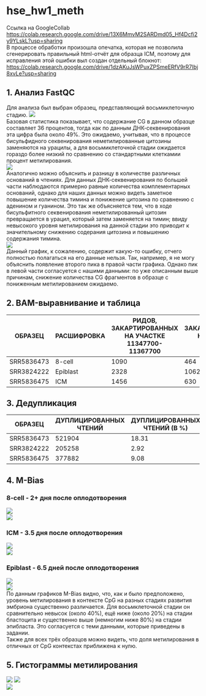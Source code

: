 # hse_hw1_meth  
Cсылка на GoogleCollab https://colab.research.google.com/drive/13X6MmvM2SARDmd05_Hf4Dcfi2y9YLskL?usp=sharing  
В процессе обработки произошла опечатка, которая не позволила сгенерировать правильный html-отчёт для образца ICM, поэтому для исправления этой ошибки выл создан отдельный блокнот: https://colab.research.google.com/drive/1dzAKuJsWPuxZPSmeERfV9rR7Ibj8xvLe?usp=sharing
## 1. Анализ FastQC  
Для анализа был выбран образец, представляющий восьмиклеточную стадию.
![](data/BaseStats.png)  
Базовая статистика показывает, что содержание CG в данном образце составляет 36 процентов, тогда как по данным ДНК-секвенирования эта цифра была около 49%. Это ожидаемо, учитывая, что в процессе бисульфидного секвенирования неметилированные цитозины заменяются на урацилы, а для восьмиклеточной стадии ожидается гораздо более низкий по сравнению со стандартными клеткамии процент метилирования.  
![](data/Bases.png)  
Аналогично можно объяснить и разницу в количестве различных оснований в чтениях. Для данных ДНК-секвенирования по большей части наблюдаются примерно равные количества комплементарных оснований, однако для наших данных можно видеть заметное повышение количества тимина и понижение цитозина по сравнению с аденином и гуанином. Это так же объясняется тем, что в ходе бисульфитного секвенирования неметилированный цитозин превращается в урацил, который затем заменяется на тимин; ввиду невысокого уровня метилирования на данной стадии это приводит к значительному снижению содерания цитозина и повышению содержания тимина.  
![](data/CGcontent.png)  
Данный график, к сожалению, содержит какую-то ошибку, отчего полностью полагаться на его данные нельзя. Так, например, я не могу объяснить появление второго пика в правой части графика. Однако пик в левой части согласуется с нашими данными: по уже описанным выше причинам, снижение количества CG фрагментов в образце с пониженным метилированием ожидаемо.   
  
## 2. BAM-выравнивание и таблица
ОБРАЗЕЦ | РАСШИФРОВКА | РИДОВ, ЗАКАРТИРОВАННЫХ НА УЧАСТКЕ 11347700-11367700 | РИДОВ, ЗАКАРТИРОВАННЫХ НА УЧАСТКЕ 40185800-40195800  
---- | ----- | ----- | -----  
SRR5836473 | 8-cell | 1090 | 464  
SRR3824222 | Epiblast | 2328 | 1062  
SRR5836475 | ICM | 1456 | 630  
## 3. Дедупликация  
ОБРАЗЕЦ | ДУПЛИЦИРОВАННЫХ ЧТЕНИЙ | ДУПЛИЦИРОВАННЫХ ЧТЕНИЙ (В %)  
---- | ----- | -----
SRR5836473 | 521904 | 18.31  
SRR3824222 | 205258 | 2.92  
SRR5836475 | 377882 | 9.08  
## 4. M-Bias  
### 8-cell - 2+ дня после оплодотворения  
![](data/8cellM-bias.png)  
![](data/8cellM-bias2.png)  
### ICM - 3.5 дня после оплодотворения   
![](data/ICMM-bias.png)  
![](data/ICMM-bias2.png)  
### Epiblast - 6.5 дней после оплодотворения  
![](data/EpiblastM-bias.png)  
![](data/EpiblastM-bias2.png)  
По данным графиков M-Bias видно, что, как и было предположено, уровень метилирования в контексте CpG на разных стадиях развития эмбриона существенно различается. Для восьмклеточной стадии он сравнительно невысок (около 40%), ещё ниже (около 20%) на стадии бластоцита и существенно выше (немногим ниже 80%) на стадии эпибласта. Это согласуется с теми данными, которые приведены в задании.  
Также для всех трёх образцов можно видеть, что доля метилирования в отличных от CpG контекстах приближена к нулю.  
## 5. Гистограммы метилирования  
![](data/8cell.png) 
![](data/Epiblast.png)  
![](data/ICM.png) 
